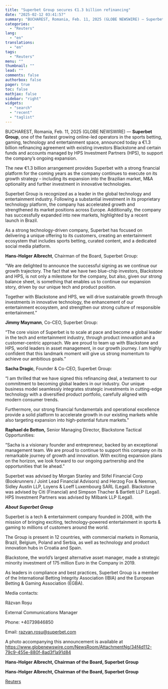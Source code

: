 ```yaml
---
title: "Superbet Group secures €1.3 billion refinancing"
date: "2025-02-12 03:41:57"
summary: "BUCHAREST, Romania, Feb. 11, 2025 (GLOBE NEWSWIRE) — Superbet Group, one of the fastest growing online-led operators in the sports betting, gaming, technology and entertainment space, announced today a €1.3 billion refinancing agreement with existing investors Blackstone and certain funds and accounts managed by HPS Investment Partners (HPS), to support..."
categories:
  - "Reuters"
lang:
  - "en"
translations:
  - "en"
tags:
  - "Reuters"
menu: ""
thumbnail: ""
lead: ""
comments: false
authorbox: false
pager: true
toc: false
mathjax: false
sidebar: "right"
widgets:
  - "search"
  - "recent"
  - "taglist"
---
```


BUCHAREST, Romania, Feb. 11, 2025 (GLOBE NEWSWIRE) — **Superbet Group**, one of the fastest growing online-led operators in the sports betting, gaming, technology and entertainment space, announced today a €1.3 billion refinancing agreement with existing investors Blackstone and certain funds and accounts managed by HPS Investment Partners (HPS), to support the company’s ongoing expansion.

The new €1.3 billion arrangement provides Superbet with a strong financial platform for the coming years as the company continues to execute on its growth strategy – including its expansion into the Brazilian market, M&A optionality and further investment in innovative technologies.

Superbet Group is recognized as a leader in the global technology and entertainment industry. Following a substantial investment in its proprietary technology platform, the company has accelerated growth and strengthened its market positions across Europe. Additionally, the company has successfully expanded into new markets, highlighted by a recent launch in Brazil.

As a strong technology-driven company, Superbet has focused on delivering a unique offering to its customers, creating an entertainment ecosystem that includes sports betting, curated content, and a dedicated social media platform.

**Hans-Holger Albrecht**, Chairman of the Board, Superbet Group:

“We are delighted to announce the successful signing as we continue our growth trajectory. The fact that we have two blue-chip investors, Blackstone and HPS, is not only a milestone for the company, but also, given our strong balance sheet, is something that enables us to continue our expansion story, driven by our unique tech and product position.

Together with Blackstone and HPS, we will drive sustainable growth through investments in innovative technology, the enhancement of our entertainment ecosystem, and strengthen our strong culture of responsible entertainment.”

**Jimmy Maymann**, Co-CEO, Superbet Group:

“The core vision of Superbet is to scale at pace and become a global leader in the tech and entertainment industry, through product innovation and a customer-centric approach. We are proud to team up with Blackstone and HPS, world leaders in asset management, in our growth journey. I am highly confident that this landmark moment will give us strong momentum to achieve our ambitious goals.”

**Sacha Dragic**, Founder & Co-CEO, Superbet Group:

“I am thrilled that we have signed this refinancing deal, a testament to our commitment to becoming global leaders in our industry. Our unique business model seamlessly integrates strategic investments in cutting-edge technology with a diversified product portfolio, carefully aligned with modern consumer trends.

Furthermore, our strong financial fundamentals and operational excellence provide a solid platform to accelerate growth in our existing markets while also targeting expansion into high-potential future markets."

**Raphael de Botton,** Senior Managing Director, Blackstone Tactical Opportunities:

“Sacha is a visionary founder and entrepreneur, backed by an exceptional management team. We are proud to continue to support this company on its remarkable journey of growth and innovation. With exciting expansion plans on the horizon, we look forward to our ongoing partnership and the opportunities that lie ahead.”

Superbet was advised by Morgan Stanley and Stifel Financial Corp (Bookrunners / Joint Lead Financial Advisors) and Herzog Fox & Neeman, Sidley Austin LLP, Loyens & Loeff Luxembourg SARL (Legal). Blackstone was advised by Citi (Financial) and Simpson Thacher & Bartlett LLP (Legal). HPS Investment Partners was advised by Milbank LLP (Legal).

***About Superbet Group*** 

Superbet is a tech & entertainment company founded in 2008, with the mission of bringing exciting, technology-powered entertainment in sports & gaming to millions of customers around the world.

The Group is present in 12 countries, with commercial markets in Romania, Brazil, Belgium, Poland and Serbia, as well as technology and product innovation hubs in Croatia and Spain.

Blackstone, the world’s largest alternative asset manager, made a strategic minority investment of 175 million Euro in the Company in 2019.

As leaders in compliance and best practices, Superbet Group is a member of the International Betting Integrity Association (IBIA) and the European Betting & Gaming Association (EGBA).

Media contacts:

Răzvan Roșu

External Communications Manager

Phone: +40739846850

Email: razvan.rosu@superbet.com

A photo accompanying this announcement is available at https://www.globenewswire.com/NewsRoom/AttachmentNg/34f4d112-79c9-455e-880f-8ad3f1a91d84

**Hans-Holger Albrecht, Chairman of the Board, Superbet Group**

**Hans-Holger Albrecht, Chairman of the Board, Superbet Group**

[Reuters](https://www.tradingview.com/news/reuters.com,2025-02-11:newsml_GNX32Lflx:0-superbet-group-secures-1-3-billion-refinancing/)
